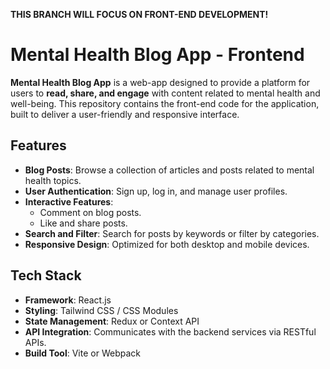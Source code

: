 **THIS BRANCH WILL FOCUS ON FRONT-END DEVELOPMENT!**

# Mental Health Blog App - Frontend

 **Mental Health Blog App** is a web-app designed to provide a platform for users to **read, share, and engage** with content related to mental health and well-being. This repository contains the front-end code for the application, built to deliver a user-friendly and responsive interface.

## Features

- **Blog Posts**: Browse a collection of articles and posts related to mental health topics.
- **User Authentication**: Sign up, log in, and manage user profiles.
- **Interactive Features**:
  - Comment on blog posts.
  - Like and share posts.
- **Search and Filter**: Search for posts by keywords or filter by categories.
- **Responsive Design**: Optimized for both desktop and mobile devices.

## Tech Stack

- **Framework**: React.js
- **Styling**: Tailwind CSS / CSS Modules
- **State Management**: Redux or Context API
- **API Integration**: Communicates with the backend services via RESTful APIs.
- **Build Tool**: Vite or Webpack
